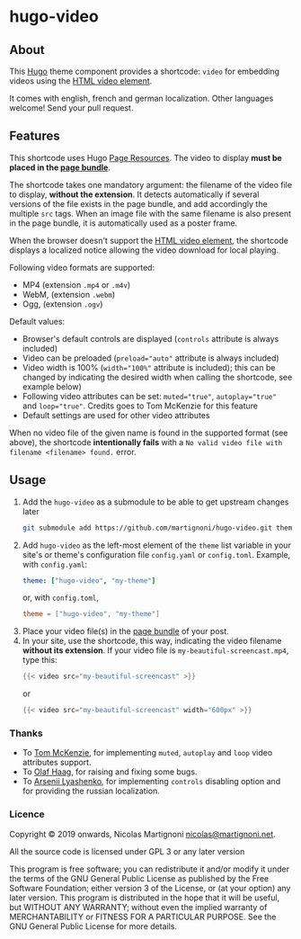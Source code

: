# hugo-video

<!-- [![Awesome](https://awesome.re/badge.svg)](https://github.com/budparr/awesome-hugo) -->

## About

This [Hugo](https://gohugo.io) theme component provides a shortcode: `video` for embedding videos using the [HTML video element](https://devdocs.io/html/element/video).

It comes with english, french and german localization. Other languages welcome! Send your pull request.

## Features

This shortcode uses Hugo [Page Resources](https://gohugo.io/content-management/page-resources/). The video to display __must be placed in the [page bundle](https://gohugo.io/content-management/page-bundles/)__.

The shortcode takes one mandatory argument: the filename of the video file to display, __without the extension__. It detects automatically if several versions of the file exists in the page bundle, and add accordingly the multiple `src` tags. When an image file with the same filename is also present in the page bundle, it is automatically used as a poster frame.

When the browser doesn't support the [HTML video element](https://devdocs.io/html/element/video), the shortcode displays a localized notice allowing the video download for local playing.

Following video formats are supported:
- MP4 (extension `.mp4` or `.m4v`)
- WebM, (extension `.webm`)
- Ogg, (extension `.ogv`)

Default values:
- Browser's default controls are displayed (`controls` attribute is always included)
- Video can be preloaded (`preload="auto"` attribute is always included)
- Video width is 100% (`width="100%"` attribute is included); this can be changed by indicating the desired width when calling the shortcode, see example below)
- Following video attributes can be set: `muted="true"`, `autoplay="true"` and `loop="true"`. Credits goes to Tom McKenzie for this feature
- Default settings are used for other video attributes

When no video file of the given name is found in the supported format (see above), the shortcode __intentionally fails__ with a `No valid video file with filename <filename> found.` error.

## Usage

1. Add the `hugo-video` as a submodule to be able to get upstream changes later
    ```bash
    git submodule add https://github.com/martignoni/hugo-video.git themes/hugo-video
    ```
2. Add `hugo-video` as the left-most element of the `theme` list variable in your site's or theme's configuration file `config.yaml` or `config.toml`. Example, with `config.yaml`:
    ```yaml
    theme: ["hugo-video", "my-theme"]
    ```
    or, with `config.toml`,
    ```toml
    theme = ["hugo-video", "my-theme"]
    ```
3. Place your video file(s) in the [page bundle](https://gohugo.io/content-management/page-bundles/) of your post.
4. In your site, use the shortcode, this way, indicating the video filename __without its extension__. If your video file is `my-beautiful-screencast.mp4`, type this:
    ```go
    {{< video src="my-beautiful-screencast" >}}
    ```
    or
    ```go
    {{< video src="my-beautiful-screencast" width="600px" >}}
    ```

### Thanks

- To [Tom McKenzie](https://github.com/grrowl), for implementing `muted`, `autoplay` and `loop` video attributes support.
- To [Olaf Haag](https://github.com/OlafHaag), for raising and fixing some bugs.
- To [Arsenii Lyashenko](https://github.com/ark0f), for implementing `controls` disabling option and for providing the russian localization.

### Licence

Copyright © 2019 onwards, Nicolas Martignoni nicolas@martignoni.net.

All the source code is licensed under GPL 3 or any later version

This program is free software; you can redistribute it and/or modify it under the terms of the GNU General Public License as published by the Free Software Foundation; either version 3 of the License, or (at your option) any later version. This program is distributed in the hope that it will be useful, but WITHOUT ANY WARRANTY; without even the implied warranty of MERCHANTABILITY or FITNESS FOR A PARTICULAR PURPOSE. See the GNU General Public License for more details.
